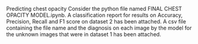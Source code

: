 Predicting chest opacity
Consider the python file named FINAL CHEST OPACITY MODEL.ipynb. 
A classification report for results on Accuracy, Precision, Recall and F1 score on dataset 2 has been attached. 
A csv file containing the file name and the diagnosis on each image by the model for the unknown images that were in dataset 1 has been attached.
